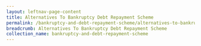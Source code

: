 ```yaml
---
layout: leftnav-page-content
title: Alternatives To Bankruptcy Debt Repayment Scheme
permalink: /bankruptcy-and-debt-repayment-scheme/alternatives-to-bankruptcy-debt-repayment-scheme/
breadcrumb: Alternatives To Bankruptcy Debt Repayment Scheme
collection_name: bankruptcy-and-debt-repayment-scheme
---
```

